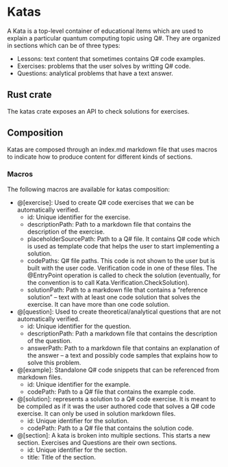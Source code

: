 # Katas

A Kata is a top-level container of educational items which are used to explain a particular quantum computing topic using Q#. They are organized in sections which can be of three types:
- Lessons: text content that sometimes contains Q# code examples.
- Exercises: problems that the user solves by writting Q# code.
- Questions: analytical problems that have a text answer.

## Rust crate

The katas crate exposes an API to check solutions for exercises.

## Composition

Katas are composed through an index.md markdown file that uses macros to indicate how to produce content for different kinds of sections.

### Macros

The following macros are available for katas composition:
 - @[exercise]: Used to create Q# code exercises that we can be automatically verified.
    - id: Unique identifier for the exercise.
    - descriptionPath: Path to a markdown file that contains the description of the exercise.
    - placeholderSourcePath: Path to a Q# file. It contains Q# code which is used as template code that helps the user to start implementing a solution.
    - codePaths: Q# file paths. This code is not shown to the user but is built with the user code. Verification code in one of these files. The @EntryPoint operation is called to check the solution (eventually, for the convention is to call Kata.Verification.CheckSolution).
    - solutionPath: Path to a markdown file that contains a “reference solution” – text with at least one code solution that solves the exercise. It can have more than one code solution.
- @[question]: Used to create theoretical/analytical questions that are not automatically verified.
    - id: Unique identifier for the question.
    - descriptionPath: Path a markdown file that contains the description of the question. 
    - answerPath: Path to a markdown file that contains an explanation of the answer – a text and possibly code samples that explains how to solve this problem.
- @[example]: Standalone Q# code snippets that can be referenced from markdown files.
    - id: Unique identifier for the example.
    - codePath: Path to a Q# file that contains the example code.
- @[solution]: represents a solution to a Q# code exercise. It is meant to be compiled as if it was the user authored code that solves a Q# code exercise. It can only be used in solution markdown files.
    - id: Unique identifier for the solution.
    - codePath: Path to a Q# file that contains the solution code.
- @[section]: A kata is broken into multiple sections. This starts a new section. Exercises and Questions are their own sections.
    - id: Unique identifier for the section.
    - title: Title of the section.
